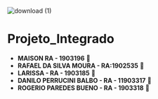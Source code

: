![download (1)](https://user-images.githubusercontent.com/69654750/91628553-3fec3680-e997-11ea-81bd-0dc5ca132527.png)
# **Projeto_Integrado**

* **MAISON RA - 1903196** :arrow_up_small:  
* **RAFAEL DA SILVA MOURA - RA:1902535**  :arrow_up_small:     
* **LARISSA - RA - 1903185**  :arrow_up_small:  
* **DANILO PERRUCINI BALBO - RA - 11903317**  :arrow_up_small:  
* **ROGERIO PAREDES BUENO - RA - 1903318**  :arrow_up_small:  
